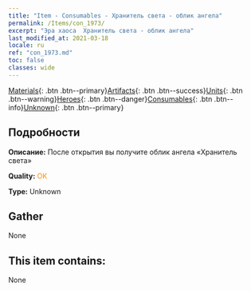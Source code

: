 ```yaml
---
title: "Item - Consumables - Хранитель света - облик ангела"
permalink: /Items/con_1973/
excerpt: "Эра хаоса  Хранитель света - облик ангела"
last_modified_at: 2021-03-18
locale: ru
ref: "con_1973.md"
toc: false
classes: wide
---
```

 [Materials](/ru/Items/){: .btn .btn--primary}[Artifacts](/ru/Items/Artifacts/){: .btn .btn--success}[Units](/ru/Items/Units/){: .btn .btn--warning}[Heroes](/ru/Items/Heroes/){: .btn .btn--danger}[Consumables](/ru/Items/Consumables/){: .btn .btn--info}[Unknown](/ru/Items/Unknown/){: .btn .btn--primary}

## Подробности
 **Описание:** После открытия вы получите облик ангела «Хранитель света»

 **Quality:** <span style="color: #FF8C00">OK</span>

 **Type:** Unknown

## Gather

  None

## This item contains:

  None

